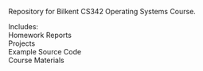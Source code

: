Repository for Bilkent CS342 Operating Systems Course.

 <bold> Includes: </bold> <br>
  Homework Reports <br>
  Projects <br>
  Example Source Code <br>
  Course Materials
